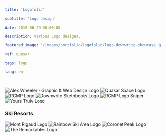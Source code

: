 ```yaml
---
title: 'Logofolio'

subtitle: 'Logo design'

date: 2018-06-29 00:00:00

description: Various Logo designs.

featured_image: '/images/portfolio/logofolio/logo-downwrite-showcase.jpg'

ref: quasar

tags: logo

lang: en

---
```



<div class="gallery" data-columns="2">
	<img src="/images/portfolio/logofolio/logofolio-06.jpg" alt="Alex Wheeler - Graphic & Web Design Logo">
	<img src="/images/portfolio/logofolio/logofolio-01.jpg" alt="Quasar Space Logo">
	<img src="/images/portfolio/logofolio/logofolio-03.jpg" alt="RCMP Logo">
	<img src="/images/portfolio/logofolio/logofolio-04.jpg" alt="Downwrite Skethbooks Logo">
	<img src="/images/portfolio/logofolio/logofolio-05.jpg" alt="RCMP Logo Sniper">
	<img src="/images/portfolio/logofolio/logofolio-02.jpg" alt="Yours Truly Logo">
</div>

### Ski Resorts

<div class="gallery" data-columns="4">
	<img src="/images/portfolio/logofolio/ski-hills-01.jpg" alt="Mont Rigaud Logo">
	<img src="/images/portfolio/logofolio/ski-hills-02.jpg" alt="Rainbow Ski Area Logo">
	<img src="/images/portfolio/logofolio/ski-hills-03.jpg" alt="Coronet Peak Logo">
	<img src="/images/portfolio/logofolio/ski-hills-04.jpg" alt="The Remarkables Logo">
</div>
